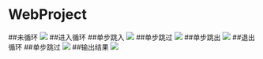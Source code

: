 # WebProject
##未循环
<img src="未循环.png">
##进入循环
##单步跳入
<img src="单步跳入.png">
##单步跳过
<img src="单步跳过.png">
##单步跳出
<img src="单步跳出.png">
##退出循环
##单步跳过
<img src="单步跳过2.png">
##输出结果
<img src="结果.png">